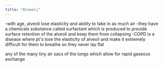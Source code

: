 ```yaml
---
title: "Alveoli"
---
```

-with age, alveoli lose elasticity and ability to take in as much air
-they have a chemicals substance called surfactant which is produced to provide surface retention of the alveoli and keep them from collapsing
-COPD is a disease where pt's lose the elasticity of alveoli and make it extremely difficult for them to breathe so they never lay flat

any of the many tiny air sacs of the lungs which allow for rapid gaseous exchange

